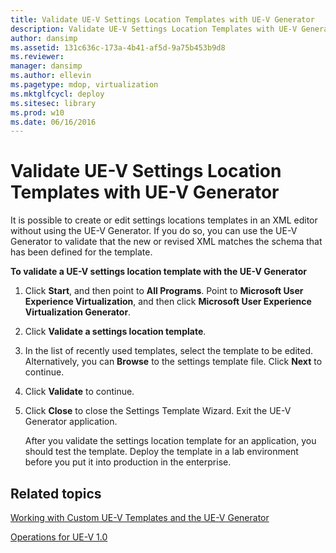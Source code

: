```yaml
---
title: Validate UE-V Settings Location Templates with UE-V Generator
description: Validate UE-V Settings Location Templates with UE-V Generator
author: dansimp
ms.assetid: 131c636c-173a-4b41-af5d-9a75b453b9d8
ms.reviewer: 
manager: dansimp
ms.author: ellevin
ms.pagetype: mdop, virtualization
ms.mktglfcycl: deploy
ms.sitesec: library
ms.prod: w10
ms.date: 06/16/2016
---
```



# Validate UE-V Settings Location Templates with UE-V Generator


It is possible to create or edit settings locations templates in an XML editor without using the UE-V Generator. If you do so, you can use the UE-V Generator to validate that the new or revised XML matches the schema that has been defined for the template.

**To validate a UE-V settings location template with the UE-V Generator**

1.  Click **Start**, and then point to **All Programs**. Point to **Microsoft User Experience Virtualization**, and then click **Microsoft User Experience Virtualization Generator**.

2.  Click **Validate a settings location template**.

3.  In the list of recently used templates, select the template to be edited. Alternatively, you can **Browse** to the settings template file. Click **Next** to continue.

4.  Click **Validate** to continue.

5.  Click **Close** to close the Settings Template Wizard. Exit the UE-V Generator application.

    After you validate the settings location template for an application, you should test the template. Deploy the template in a lab environment before you put it into production in the enterprise.

## Related topics


[Working with Custom UE-V Templates and the UE-V Generator](working-with-custom-ue-v-templates-and-the-ue-v-generator.md)

[Operations for UE-V 1.0](operations-for-ue-v-10.md)

 

 





